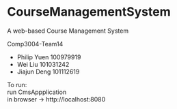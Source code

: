 # CourseManagementSystem
A web-based Course Management System

Comp3004-Team14
- Philip Yuen 100979919
- Wei Liu 101031242
- Jiajun Deng 101112619


To run:  
run CmsAppplication  
in browser -> http://localhost:8080

